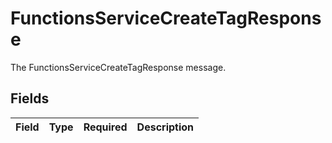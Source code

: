 # FunctionsServiceCreateTagResponse

The FunctionsServiceCreateTagResponse message.


## Fields

| Field       | Type        | Required    | Description |
| ----------- | ----------- | ----------- | ----------- |